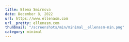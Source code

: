 ```yaml
---
title: Elena Smirnova
date: December 8, 2022
url: https://www.ellenasm.com
url__pretty: ellenasm.com
thumbnail: "/screenshots/min/minimal__ellenasm-min.png"
category: minimal
---
```

